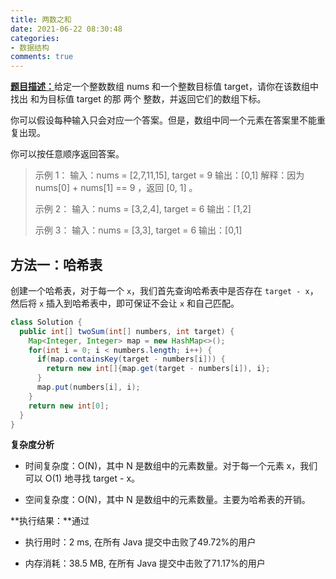 ```yaml
---
title: 两数之和
date: 2021-06-22 08:30:48
categories:
- 数据结构
comments: true
---
```


[**题目描述：**](https://leetcode-cn.com/problems/two-sum/)给定一个整数数组 nums 和一个整数目标值 target，请你在该数组中找出 和为目标值 target  的那 两个 整数，并返回它们的数组下标。

你可以假设每种输入只会对应一个答案。但是，数组中同一个元素在答案里不能重复出现。

你可以按任意顺序返回答案。

 <!-- more -->

> 示例 1：
> 输入：nums = [2,7,11,15], target = 9
> 输出：[0,1]
> 解释：因为 nums[0] + nums[1] == 9 ，返回 [0, 1] 。
> 
> 示例 2：
> 输入：nums = [3,2,4], target = 6
> 输出：[1,2]
> 
> 示例 3：
> 输入：nums = [3,3], target = 6
> 输出：[0,1]



## 方法一：哈希表

创建一个哈希表，对于每一个 `x`，我们首先查询哈希表中是否存在 `target - x`，然后将 `x` 插入到哈希表中，即可保证不会让 `x` 和自己匹配。

```java
class Solution {
  public int[] twoSum(int[] numbers, int target) {
    Map<Integer, Integer> map = new HashMap<>();
    for(int i = 0; i < numbers.length; i++) {
      if(map.containsKey(target - numbers[i])) {
        return new int[]{map.get(target - numbers[i]), i};
      }
      map.put(numbers[i], i);
    }
    return new int[0];
  }
}
```

**复杂度分析**

- 时间复杂度：O(N)，其中 N 是数组中的元素数量。对于每一个元素 x，我们可以 O(1) 地寻找 target - x。

- 空间复杂度：O(N)，其中 N 是数组中的元素数量。主要为哈希表的开销。

**执行结果：**通过

- 执行用时：2 ms, 在所有 Java 提交中击败了49.72%的用户

- 内存消耗：38.5 MB, 在所有 Java 提交中击败了71.17%的用户

